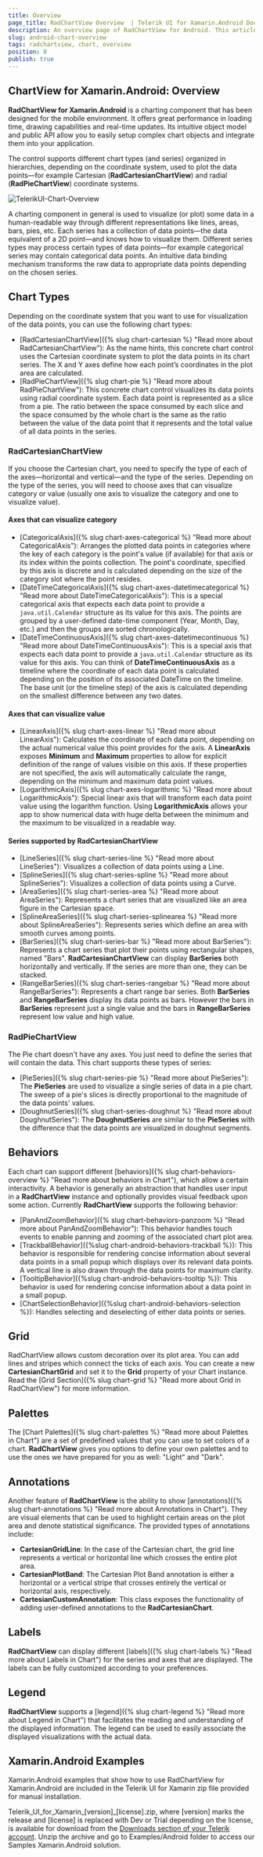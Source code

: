 ```yaml
---
title: Overview
page_title: RadChartView Overview  | Telerik UI for Xamarin.Android Documentation
description: An overview page of RadChartView for Android. This article explains the most important things you need to know before using RadChartView.
slug: android-chart-overview
tags: radchartview, chart, overview
position: 0
publish: true
---
```


## ChartView for Xamarin.Android: Overview

**RadChartView for Xamarin.Android** is a charting component that has been designed for the mobile environment. It offers great performance in loading time, drawing capabilities and real-time updates. Its intuitive object model and public API allow you to easily setup complex chart objects and integrate them into your application. 

The control supports different chart types (and series) organized in hierarchies, depending on the coordinate system, used to plot the data points&mdash;for example Cartesian (**RadCartesianChartView**) and radial (**RadPieChartView**) coordinate systems.

![TelerikUI-Chart-Overview](images/chart-overview-1.png "Chart Demos.")

A charting component in general is used to visualize (or plot) some data in a human-readable way through different representations like lines, areas, bars, pies, etc. Each series has a collection of data points&mdash;the data equivalent of a 2D point&mdash;and knows how to visualize them. Different series types may process certain types of data points&mdash;for example categorical series may contain categorical data points. An intuitive data binding mechanism transforms the raw data to appropriate data points depending on the chosen series.

## Chart Types

Depending on the coordinate system that you want to use for visualization of the data points, you can use the following chart types:

* [RadCartesianChartView]({% slug chart-cartesian %} "Read more about RadCartesianChartView"): As the name hints, this concrete chart control uses the Cartesian coordinate system to plot the data points in its chart series. The X and Y axes define how each point’s coordinates in the plot area are calculated.
* [RadPieChartView]({% slug chart-pie %} "Read more about RadPieChartView"): This concrete chart control visualizes its data points using radial coordinate system. Each data point is represented as a slice from a pie. The ratio between the space consumed by each slice and the space consumed by the whole chart is the same as the ratio between the value of the data point that it represents and the total value of all data points in the series.


### RadCartesianChartView

If you choose the Cartesian chart, you need to specify the type of each of the axes&mdash;horizontal and vertical&mdash;and the type of the series. Depending on the type of the series, you will need to choose axes that can visualize category or value (usually one axis to visualize the category and one to visualize value).

#### Axes that can visualize category

* [CategoricalAxis]({% slug chart-axes-categorical %} "Read more about CategoricalAxis"): Arranges the plotted data points in categories where the key of each category is the point's value (if available) for that axis or its index within the points collection. The point's coordinate, specified by this axis is discrete and is calculated depending on the size of the category slot where the point resides.
* [DateTimeCategoricalAxis]({% slug chart-axes-datetimecategorical %} "Read more about DateTimeCategoricalAxis"): This is a special categorical axis that expects each data point to provide a `java.util.Calendar` structure as its value for this axis. The points are grouped by a user-defined date-time component (Year, Month, Day, etc.) and then the groups are sorted chronologically.
* [DateTimeContinuousAxis]({% slug chart-axes-datetimecontinuous %} "Read more about DateTimeContinuousAxis"): This is a special axis that expects each data point to provide a `java.util.Calendar` structure as its value for this axis. You can think of **DateTimeContinuousAxis** as a timeline where the coordinate of each data point is calculated depending on the position of its associated DateTime on the timeline. The base unit (or the timeline step) of the axis is calculated depending on the smallest difference between any two dates.

#### Axes that can visualize value

* [LinearAxis]({% slug chart-axes-linear %} "Read more about LinearAxis"): Calculates the coordinate of each data point, depending on the actual numerical value this point provides for the axis. A **LinearAxis** exposes **Minimum** and **Maximum** properties to allow for explicit definition of the range of values visible on this axis. If these properties are not specified, the axis will automatically calculate the range, depending on the minimum and maximum data point values.
* [LogarithmicAxis]({% slug chart-axes-logarithmic %} "Read more about LogarithmicAxis"): Special linear axis that will transform each data point value using the logarithm function. Using **LogarithmicAxis** allows your app to show numerical data with huge delta between the minimum and the maximum to be visualized in a readable way.

#### Series supported by **RadCartesianChartView**

* [LineSeries]({% slug chart-series-line %} "Read more about LineSeries"): Visualizes a collection of data points using a Line.
* [SplineSeries]({% slug chart-series-spline %} "Read more about SplineSeries"): Visualizes a collection of data points using a Curve.
* [AreaSeries]({% slug chart-series-area %} "Read more about AreaSeries"): Represents a chart series that are visualized like an area figure in the Cartesian space.
* [SplineAreaSeries]({% slug chart-series-splinearea %} "Read more about SplineAreaSeries"): Represents series which define an area with smooth curves among points.
* [BarSeries]({% slug chart-series-bar %} "Read more about BarSeries"): Represents a chart series that plot their points using rectangular shapes, named "Bars". **RadCartesianChartView** can display **BarSeries** both horizontally and vertically. If the series are more than one, they can be stacked.
* [RangeBarSeries]({% slug chart-series-rangebar %} "Read more about RangeBarSeries"): Represents a chart range bar series. Both **BarSeries** and **RangeBarSeries** display its data points as bars. However the bars in **BarSeries** represent just a single value and the bars in **RangeBarSeries** represent low value and high value.

### RadPieChartView

The Pie chart doesn't have any axes. You just need to define the series that will contain the data. This chart supports these types of series:

* [PieSeries]({% slug chart-series-pie %} "Read more about PieSeries"): The **PieSeries** are used to visualize a single series of data in a pie chart. The sweep of a pie's slices is directly proportional to the magnitude of the data points' values.
* [DoughnutSeries]({% slug chart-series-doughnut %} "Read more about DoughnutSeries"): The **DoughnutSeries** are similar to the **PieSeries** with the difference that the data points are visualized in doughnut segments.

## Behaviors

Each chart can support different [behaviors]({% slug chart-behaviors-overview %} "Read more about behaviors in Chart"), which allow a certain interactivity. A behavior is generally an abstraction that handles user input in a **RadChartView** instance and optionally provides visual feedback upon some action. Currently **RadChartView** supports the following behavior:

* [PanAndZoomBehavior]({% slug chart-behaviors-panzoom %} "Read more about PanAndZoomBehavior"): This behavior handles touch events to enable panning and zooming of the associated chart plot area.
* [TrackballBehavior]({%slug chart-android-behaviors-trackball %}): This behavior is responsible for rendering concise information about several data points in a small popup which displays over its relevant data points. A vertical line is also drawn through the data points for maximum clarity.
* [TooltipBehavior]({%slug chart-android-behaviors-tooltip %}): This behavior is used for rendering concise information about a data point in a small popup.
* [ChartSelectionBehavior]({%slug chart-android-behaviors-selection %}): Handles selecting and deselecting of either data points or series.

## Grid

RadChartView allows custom decoration over its plot area. You can add lines and stripes which connect the ticks of each axis. You can create a new **CartesianChartGrid** and set it to the **Grid** property of your Chart instance. Read the [Grid Section]({% slug chart-grid %} "Read more about Grid in RadChartView") for more information.

## Palettes

The [Chart Palettes]({% slug chart-palettes %} "Read more about Palettes in Chart") are a set of predefined values that you can use to set colors of a chart. **RadChartView** gives you options to define your own palettes and to use the ones we have prepared for you as well: "Light" and "Dark".

## Annotations

Another feature of **RadChartView** is the ability to show [annotations]({% slug chart-annotations %} "Read more about Annotations in Chart"). They are visual elements that can be used to highlight certain areas on the plot area and denote statistical significance. The provided types of annotations include:

* **CartesianGridLine**: In the case of the Cartesian chart, the grid line represents a vertical or horizontal line which crosses the entire plot area.
* **CartesianPlotBand**: The Cartesian Plot Band annotation is either a horizontal or a vertical stripe that crosses entirely the vertical or horizontal axis, respectively.
* **CartesianCustomAnnotation**: This class exposes the functionality of adding user-defined annotations to the **RadCartesianChart**.

## Labels

**RadChartView** can display different [labels]({% slug chart-labels %} "Read more about Labels in Chart") for the series and axes that are displayed. The labels can be fully customized according to your preferences.

## Legend

**RadChartView** supports a [legend]({% slug chart-legend %} "Read more about Legend in Chart") that facilitates the reading and understanding of the displayed information. The legend can be used to easily associate the displayed visualizations with the actual data.

## Xamarin.Android Examples

Xamarin.Android examples that show how to use RadChartView for Xamarin.Android are included in the Telerik UI for Xamarin zip file provided for manual installation. 

Telerik_UI_for_Xamarin_[version]_[license].zip, where [version] marks the release and [license] is replaced with Dev or Trial depending on the license, is available for download from the [Downloads section of your Telerik account](https://www.telerik.com/account/product-download?product=UIXAM). Unzip the archive and go to Examples/Android folder to access our Samples Xamarin.Android solution. 
